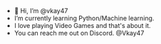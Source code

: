 - 👋 Hi, I’m @vkay47
- I’m currently learning Python/Machine learning.
- I love playing Video Games and that's about it.
- You can reach me out on Discord. @Vkay47

<!---
vkay47/vkay47 is a ✨ special ✨ repository because its `README.md` (this file) appears on your GitHub profile.
You can click the Preview link to take a look at your changes.
--->
